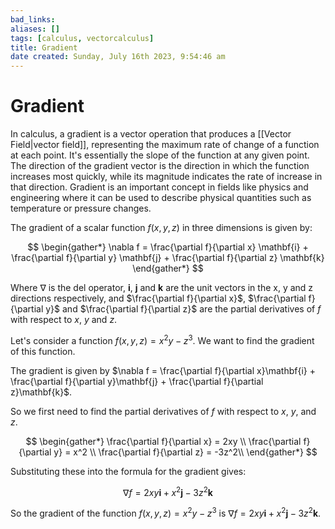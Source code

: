```yaml
---
bad_links: 
aliases: []
tags: [calculus, vectorcalculus]
title: Gradient
date created: Sunday, July 16th 2023, 9:54:46 am
---
```

# Gradient

In calculus, a gradient is a vector operation that produces a [[Vector Field|vector field]], representing the maximum rate of change of a function at each point. It's essentially the slope of the function at any given point. The direction of the gradient vector is the direction in which the function increases most quickly, while its magnitude indicates the rate of increase in that direction. Gradient is an important concept in fields like physics and engineering where it can be used to describe physical quantities such as temperature or pressure changes.

The gradient of a scalar function $f(x, y, z)$ in three dimensions is given by:

$$
\begin{gather*} 
\nabla f = \frac{\partial f}{\partial x} \mathbf{i} + \frac{\partial f}{\partial y} \mathbf{j} + \frac{\partial f}{\partial z} \mathbf{k}
\end{gather*}
$$

Where $\nabla$ is the del operator, $\mathbf{i}$, $\mathbf{j}$ and $\mathbf{k}$ are the unit vectors in the x, y and z directions respectively, and $\frac{\partial f}{\partial x}$, $\frac{\partial f}{\partial y}$ and $\frac{\partial f}{\partial z}$ are the partial derivatives of $f$ with respect to $x$, $y$ and $z$.

Let's consider a function $f(x, y, z) = x^2y - z^3$. We want to find the gradient of this function.

The gradient is given by $\nabla f = \frac{\partial f}{\partial x}\mathbf{i} + \frac{\partial f}{\partial y}\mathbf{j} + \frac{\partial f}{\partial z}\mathbf{k}$.

So we first need to find the partial derivatives of $f$ with respect to $x$, $y$, and $z$.

$$
\begin{gather*} 
\frac{\partial f}{\partial x} = 2xy \\
\frac{\partial f}{\partial y} = x^2 \\
\frac{\partial f}{\partial z} = -3z^2\\
\end{gather*}
$$

Substituting these into the formula for the gradient gives:

$$
\nabla f = 2xy \mathbf{i} + x^2 \mathbf{j} - 3z^2 \mathbf{k}
$$

So the gradient of the function $f(x, y, z) = x^2y - z^3$ is $\nabla f = 2xy \mathbf{i} + x^2 \mathbf{j} - 3z^2 \mathbf{k}$.
